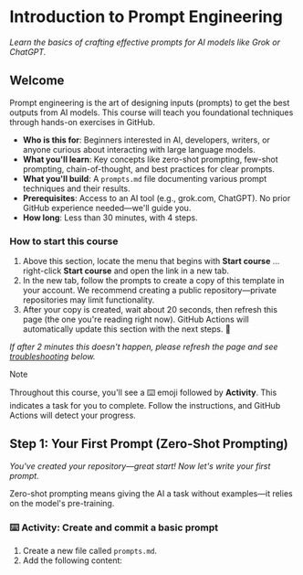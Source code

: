 # Introduction to Prompt Engineering

*Learn the basics of crafting effective prompts for AI models like Grok or ChatGPT.*

## Welcome

Prompt engineering is the art of designing inputs (prompts) to get the best outputs from AI models. This course will teach you foundational techniques through hands-on exercises in GitHub.

- **Who is this for**: Beginners interested in AI, developers, writers, or anyone curious about interacting with large language models.
- **What you'll learn**: Key concepts like zero-shot prompting, few-shot prompting, chain-of-thought, and best practices for clear prompts.
- **What you'll build**: A `prompts.md` file documenting various prompt techniques and their results.
- **Prerequisites**: Access to an AI tool (e.g., grok.com, ChatGPT). No prior GitHub experience needed—we'll guide you.
- **How long**: Less than 30 minutes, with 4 steps.

### How to start this course

1. Above this section, locate the menu that begins with **Start course** ... right-click **Start course** and open the link in a new tab.
2. In the new tab, follow the prompts to create a copy of this template in your account. We recommend creating a public repository—private repositories may limit functionality.
3. After your copy is created, wait about 20 seconds, then refresh this page (the one you're reading right now). GitHub Actions will automatically update this section with the next steps. :balloon:

_If after 2 minutes this doesn't happen, please refresh the page and see [troubleshooting](https://docs.github.com/actions/managing-workflow-runs/reviewing-workflow-run-history) below._

> [!NOTE]
> Throughout this course, you'll see a :keyboard: emoji followed by **Activity**. This indicates a task for you to complete. Follow the instructions, and GitHub Actions will detect your progress.

## Step 1: Your First Prompt (Zero-Shot Prompting)

*You've created your repository—great start! Now let's write your first prompt.*

Zero-shot prompting means giving the AI a task without examples—it relies on the model's pre-training.

### :keyboard: Activity: Create and commit a basic prompt

1. Create a new file called `prompts.md`.
2. Add the following content: